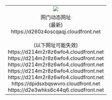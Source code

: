 ﻿<table>
  <tr></tr>
  <tr><td colspan=2 align=center><img src="https://d260z4oscqaqj.cloudfront.net/Up/oGate.jpg" /></td></tr>
  <tr><td colspan=2 align=center>网门动态网址<br/>(最新)
<br>https://d260z4oscqaqj.cloudfront.net
<br/><br/>(以下网址可能失效)
<br>https://d214m2r8z6wfo4.cloudfront.net
<br>https://d214m2r8z6wfo4.cloudfront.net
<br>https://d214m2r8z6wfo4.cloudfront.net
<br>https://d214m2r8z6wfo4.cloudfront.net
<br>https://d214m2r8z6wfo4.cloudfront.net
<br>https://dpidsxbqswvro.cloudfront.net
<br>https://d2e3whks6c44q6.cloudfront.net
    </td>
  </tr>
</table>

